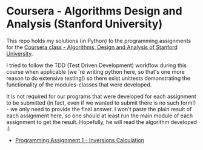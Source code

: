 # Coursera - Algorithms Design and Analysis (Stanford University)

This repo holds my solutions (in Python) to the programming assignments for the [Coursera class - Algorithms: Design and Analysis of Stanford University](https://www.coursera.org/learn/algorithm-design-analysis/home/welcome).

I tried to follow the TDD (Test Driven Development) workflow during this
course when applicable (we 're writing python here, so that's one more reason to do extensive testing!) so there exist unittests demonstrating the
functionality of the modules-classes that were developed.

It is not required for our programs that were developed for each assignment to be submitted (in fact, even if we wanted to submit there is no such 
form!) - we only need to provide the final answer. I won't paste the plain result of each assignment here, so one should at least run the main
module of each assignment to get the result. Hopefully, he will read the algorithm developed :) 

* [Programming Assignment 1 - Inversions Calculation](assignment1_inversions_calculator)

